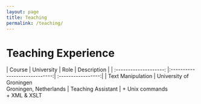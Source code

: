 ```yaml
---
layout: page
title: Teaching
permalink: /teaching/
---
```


# Teaching Experience

| Course                 | University                    |  Role              | Description           |
| :--------------------: |:-----------------------------:| :-----------------:|
| Text Manipulation      | University of Groningen<br/>Groningen, Netherlands         | Teaching Assistant | + Unix commands<br/>+ XML & XSLT

